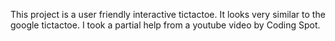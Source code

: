 This project is a user friendly interactive tictactoe. It looks very similar to the google tictactoe. I took a partial help from a youtube video by Coding Spot.
